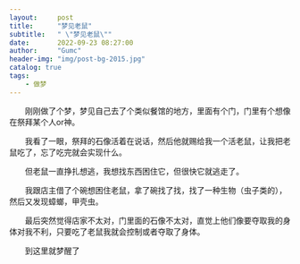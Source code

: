 ```yaml
---
layout:     post
title:      "梦见老鼠"
subtitle:   " \"梦见老鼠\""
date:       2022-09-23 08:27:00
author:     "Gumc"
header-img: "img/post-bg-2015.jpg"
catalog: true
tags:
    - 做梦
---
```

&emsp;&emsp;刚刚做了个梦，梦见自己去了个类似餐馆的地方，里面有个门，门里有个想像在祭拜某个人or神。

&emsp;&emsp;我看了一眼，祭拜的石像活着在说话，然后他就赐给我一个活老鼠，让我把老鼠吃了，忘了吃完就会实现什么。

&emsp;&emsp;但老鼠一直挣扎想逃，我想找东西困住它，但很快它就逃走了。

&emsp;&emsp;我跟店主借了个碗想困住老鼠，拿了碗找了找，找了一种生物（虫子类的），然后又发现蟑螂，甲壳虫。

&emsp;&emsp;最后突然觉得店家不太对，门里面的石像不太对，直觉上他们像要夺取我的身体对我不利，只要吃了老鼠我就会控制或者夺取了身体。

&emsp;&emsp;到这里就梦醒了
